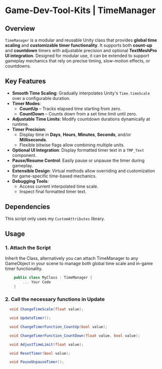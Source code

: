 # Game-Dev-Tool-Kits | TimeManager

## Overview
`TimeManager` is a modular and reusable Unity class that provides **global time scaling** and **customizable timer functionality**. It supports both **count-up** and **countdown** timers with adjustable precision and optional **TextMeshPro UI integration**. Designed for modular use, it can be extended to support gameplay mechanics that rely on precise timing, slow-motion effects, or countdowns.

## Key Features
- **Smooth Time Scaling**: Gradually interpolates Unity's `Time.timeScale` over a configurable duration.
- **Timer Modes**:
  - **CountUp** – Tracks elapsed time starting from zero.
  - **CountDown** – Counts down from a set time limit until zero.
- **Adjustable Time Limits**: Modify countdown durations dynamically at runtime.
- **Timer Precision**:
  - Display time in **Days**, **Hours**, **Minutes**, **Seconds**, and/or **Milliseconds**.
  - Flexible bitwise flags allow combining multiple units.
- **Optional UI Integration**: Display formatted timer text in a `TMP_Text` component.
- **Pause/Resume Control**: Easily pause or unpause the timer during gameplay.
- **Extensible Design**: Virtual methods allow overriding and customization for game-specific time-based mechanics.
- **Debugging Tools**:
  - Access current interpolated time scale.
  - Inspect final formatted timer text.

## Dependencies
This script only uses my `CustomAttributes` library.

## Usage

### 1. Attach the Script
Inherit the Class, alternatively you can attach TimeManager to any GameObject in your scene to manage both global time scale and in-game timer functionality.
```csharp
	public class MyClass : TimeManager {
		... Your Code
	}
```

### 2. Call the necessary functions in Update
```csharp
  void ChangeTimeScale(float value);

  void UpdateTimer();

  void ChangeTimerFunction_CountUp(bool value);

  void ChangeTimerFunction_CountDown(float value, bool value);

  void AdjustTimeLimit(float value);

  void ResetTimer(bool value);

  void PauseUnpauseTimer();
```
